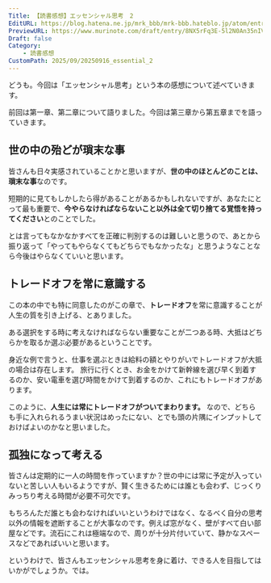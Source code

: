 ```yaml
---
Title: 【読書感想】エッセンシャル思考　2
EditURL: https://blog.hatena.ne.jp/mrk_bbb/mrk-bbb.hateblo.jp/atom/entry/6802888565235539873
PreviewURL: https://www.murinote.com/draft/entry/8NX5rFq3E-5l2N0An35nIVB6WEI
Draft: false
Category:
    - 読書感想
CustomPath: 2025/09/20250916_essential_2
---
```


どうも。今回は「エッセンシャル思考」という本の感想について述べていきます。

前回は第一章、第二章について語りました。今回は第三章から第五章までを語っていきます。

## 世の中の殆どが瑣末な事
皆さんも日々実感されていることかと思いますが、**世の中のほとんどのことは、瑣末な事**なのです。

短期的に見てもしかしたら得があることがあるかもしれないですが、あなたにとって最も重要で、**今やらなければならないこと以外は全て切り捨てる覚悟を持ってください**とのことでした。

とは言ってもなかなかすべてを正確に判別するのは難しいと思うので、あとから振り返って「やってもやらなくてもどちらでもなかったな」と思うようなことなら今後はやらなくていいと思います。

## トレードオフを常に意識する
この本の中でも特に同意したのがこの章で、**トレードオフ**を常に意識することが人生の質を引き上げる、とありました。

ある選択をする時に考えなければならない重要なことが二つある時、大抵はどちらかを取るか選ぶ必要があるということです。

身近な例で言うと、仕事を選ぶときは給料の額とやりがいでトレードオフが大抵の場合は存在します。
旅行に行くとき、お金をかけて新幹線を選び早く到着するのか、安い電車を選び時間をかけて到着するのか、これにもトレードオフがあります。

このように、**人生には常にトレードオフがついてまわります。**
なので、どちらも手に入れられるうまい状況はめったにない、とでも頭の片隅にインプットしておけばよいのかなと思いました。


## 孤独になって考える
皆さんは定期的に一人の時間を作っていますか？世の中には常に予定が入っていないと苦しい人もいるようですが、賢く生きるためには誰とも会わず、じっくりみっちり考える時間が必要不可欠です。

もちろんただ誰とも会わなければいいというわけではなく、なるべく自分の思考以外の情報を遮断することが大事なのです。例えば窓がなく、壁がすべて白い部屋などです。流石にこれは極端なので、周りが十分片付いていて、静かなスペースなどであればいいと思います。

というわけで、皆さんもエッセンシャル思考を身に着け、できる人を目指してはいかがでしょうか。では。